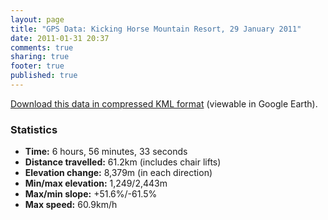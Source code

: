 ```yaml
---
layout: page
title: "GPS Data: Kicking Horse Mountain Resort, 29 January 2011"
date: 2011-01-31 20:37
comments: true
sharing: true
footer: true
published: true
---
```

<script src="http://www.gmodules.com/ig/ifr?url=http://code.google.com/apis/kml/embed/embedkmlgadget.xml&amp;up_kml_url=http%3A%2F%2Fmlindgren.ca%2Ffiles%2Fsnowboard_data%2Fkicking_horse_29_jan_2011.kmz&amp;up_view_mode=earth&amp;up_earth_2d_fallback=1&amp;up_earth_fly_from_space=1&amp;up_earth_show_nav_controls=1&amp;up_earth_show_buildings=0&amp;up_earth_show_terrain=1&amp;up_earth_show_roads=1&amp;up_earth_show_borders=1&amp;up_earth_sphere=earth&amp;up_maps_zoom_out=0&amp;up_maps_default_type=satellite&amp;synd=open&amp;w=666&amp;h=400&amp;title=Kicking+Horse+Mountain+Resort%2C+29+Jan+2011&amp;border=%23ffffff%7C3px%2C1px+solid+%23999999&amp;output=js"></script>

<a title="Download compressed KML data" href="http://mlindgren.ca/files/snowboard_data/kicking_horse_29_jan_2011.kmz">Download this data in compressed KML format</a> (viewable in Google Earth).

<h3>Statistics</h3>
<ul>
	<li><strong>Time:</strong> 6 hours, 56 minutes, 33 seconds</li>
	<li><strong>Distance travelled:</strong> 61.2km (includes chair lifts)</li>
	<li><strong>Elevation change:</strong> 8,379m (in each direction)</li>
	<li><strong>Min/max elevation:</strong> 1,249/2,443m</li>
	<li><strong>Max/min slope:</strong> +51.6%/-61.5%</li>
	<li><strong>Max speed:</strong> 60.9km/h</li>
</ul>
